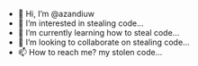 - 👋 Hi, I’m @azandiuw
- 👀 I’m interested in stealing code...
- 🌱 I’m currently learning how to steal code...
- 💞️ I’m looking to collaborate on stealing code...
- 📫 How to reach me? my stolen code...

<!---
azandiuw/azandiuw is a ✨ special ✨ repository because its `README.md` (this file) appears on your GitHub profile.
You can click the Preview link to take a look at your changes.
--->
